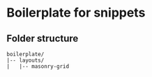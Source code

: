# Boilerplate for snippets

## Folder structure

```plaintext
boilerplate/
|-- layouts/
|   |-- masonry-grid
```
